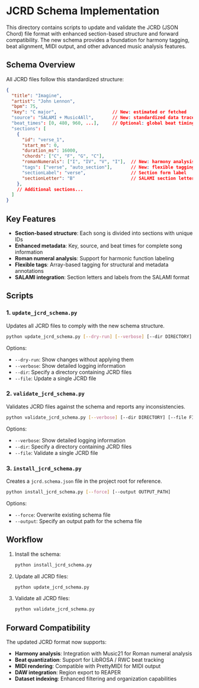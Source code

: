 # JCRD Schema Implementation

This directory contains scripts to update and validate the JCRD (JSON Chord) file format with enhanced section-based structure and forward compatibility. The new schema provides a foundation for harmony tagging, beat alignment, MIDI output, and other advanced music analysis features.

## Schema Overview

All JCRD files follow this standardized structure:

```json
{
  "title": "Imagine",
  "artist": "John Lennon",
  "bpm": 75,
  "key": "C major",                     // New: estimated or fetched
  "source": "SALAMI + Music4All",       // New: standardized data trace
  "beat_times": [0, 480, 960, ...],     // Optional: global beat timing
  "sections": [
    {
      "id": "verse_1",
      "start_ms": 0,
      "duration_ms": 16000,
      "chords": ["C", "F", "G", "C"],
      "romanNumerals": ["I", "IV", "V", "I"],  // New: harmony analysis
      "tags": ["verse", "auto_section"],       // New: flexible tagging
      "sectionLabel": "verse",                 // Section form label
      "sectionLetter": "B"                     // SALAMI section letter
    },
    // Additional sections...
  ]
}
```

## Key Features

- **Section-based structure**: Each song is divided into sections with unique IDs
- **Enhanced metadata**: Key, source, and beat times for complete song information
- **Roman numeral analysis**: Support for harmonic function labeling
- **Flexible tags**: Array-based tagging for structural and metadata annotations
- **SALAMI integration**: Section letters and labels from the SALAMI format

## Scripts

### 1. `update_jcrd_schema.py`

Updates all JCRD files to comply with the new schema structure.

```bash
python update_jcrd_schema.py [--dry-run] [--verbose] [--dir DIRECTORY] [--file FILENAME]
```

Options:
- `--dry-run`: Show changes without applying them
- `--verbose`: Show detailed logging information
- `--dir`: Specify a directory containing JCRD files
- `--file`: Update a single JCRD file

### 2. `validate_jcrd_schema.py`

Validates JCRD files against the schema and reports any inconsistencies.

```bash
python validate_jcrd_schema.py [--verbose] [--dir DIRECTORY] [--file FILENAME]
```

Options:
- `--verbose`: Show detailed logging information
- `--dir`: Specify a directory containing JCRD files
- `--file`: Validate a single JCRD file

### 3. `install_jcrd_schema.py`

Creates a `jcrd.schema.json` file in the project root for reference.

```bash
python install_jcrd_schema.py [--force] [--output OUTPUT_PATH]
```

Options:
- `--force`: Overwrite existing schema file
- `--output`: Specify an output path for the schema file

## Workflow

1. Install the schema:
   ```bash
   python install_jcrd_schema.py
   ```

2. Update all JCRD files:
   ```bash
   python update_jcrd_schema.py
   ```

3. Validate all JCRD files:
   ```bash
   python validate_jcrd_schema.py
   ```

## Forward Compatibility

The updated JCRD format now supports:

- **Harmony analysis**: Integration with Music21 for Roman numeral analysis
- **Beat quantization**: Support for LibROSA / RWC beat tracking
- **MIDI rendering**: Compatible with PrettyMIDI for MIDI output
- **DAW integration**: Region export to REAPER
- **Dataset indexing**: Enhanced filtering and organization capabilities
